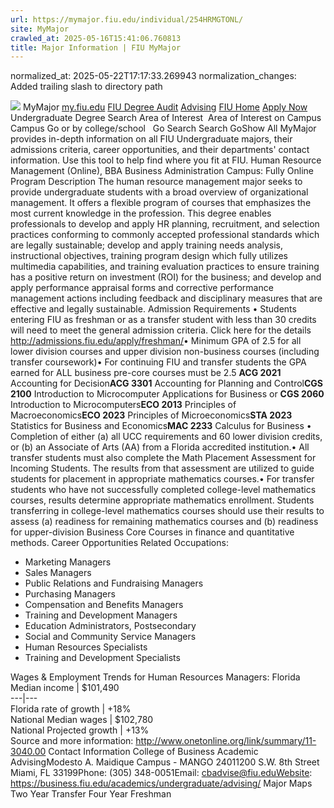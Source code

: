 ```yaml
---
url: https://mymajor.fiu.edu/individual/254HRMGTONL/
site: MyMajor
crawled_at: 2025-05-16T15:41:06.760813
title: Major Information | FIU MyMajor
---
```

normalized_at: 2025-05-22T17:17:33.269943
normalization_changes: Added trailing slash to directory path

![](https://mymajor.fiu.edu/assets/logo-T4VPR2BI.png)
MyMajor
[my.fiu.edu](https://my.fiu.edu/)
[FIU Degree Audit](https://dasa.fiu.edu/all-departments/advising/panther-success-hub/panther-degree-audit/)
[Advising](https://advising.fiu.edu)
[FIU Home](https://www.fiu.edu/)
[Apply Now](https://admissions.fiu.edu/)
Undergraduate Degree Search
Area of Interest
​
Area of Interest
on
Campus
​
Campus
Go
or by college/school
​
​
Go
Search
Search
GoShow All
MyMajor provides in-depth information on all FIU Undergraduate majors, their admissions criteria, career opportunities, and their departments' contact information. Use this tool to help find where you fit at FIU.
Human Resource Management (Online),
BBA
Business Administration
Campus:
Fully Online
Program Description
The human resource management major seeks to provide undergraduate students with a broad overview of organizational management. It offers a flexible program of courses that emphasizes the most current knowledge in the profession. This degree enables professionals to develop and apply HR planning, recruitment, and selection practices conforming to commonly accepted professional standards which are legally sustainable; develop and apply training needs analysis, instructional objectives, training program design which fully utilizes multimedia capabilities, and training evaluation practices to ensure training has a positive return on investment (ROI) for the business; and develop and apply performance appraisal forms and corrective performance management actions including feedback and disciplinary measures that are effective and legally sustainable.
Admission Requirements
• Students entering FIU as freshman or as a transfer student with less than 30 credits will need to meet the general admission criteria. Click here for the details <http://admissions.fiu.edu/apply/freshman/>• Minimum GPA of 2.5 for all lower division courses and upper division non-business courses (including transfer coursework)• For continuing FIU and transfer students the GPA earned for ALL business pre-core courses must be 2.5
**ACG 2021** Accounting for Decision**ACG 3301** Accounting for Planning and Control**CGS 2100** Introduction to Microcomputer Applications for Business or **CGS 2060** Introduction to Microcomputers**ECO 2013** Principles of Macroeconomics**ECO 2023** Principles of Microeconomics**STA 2023** Statistics for Business and Economics**MAC 2233** Calculus for Business
• Completion of either (a) all UCC requirements and 60 lower division credits, or (b) an Associate of Arts (AA) from a Florida accredited institution.• All transfer students must also complete the Math Placement Assessment for Incoming Students. The results from that assessment are utilized to guide students for placement in appropriate mathematics courses.• For transfer students who have not successfully completed college-level mathematics courses, results determine appropriate mathematics enrollment. Students transferring in college-level mathematics courses should use their results to assess (a) readiness for remaining mathematics courses and (b) readiness for upper-division Business Core Courses in finance and quantitative methods.
Career Opportunities
Related Occupations:
  * Marketing Managers
  * Sales Managers
  * Public Relations and Fundraising Managers
  * Purchasing Managers
  * Compensation and Benefits Managers
  * Training and Development Managers
  * Education Administrators, Postsecondary
  * Social and Community Service Managers
  * Human Resources Specialists
  * Training and Development Specialists


Wages & Employment Trends for Human Resources Managers:
Florida Median income | $101,490  
---|---  
Florida rate of growth | +18%  
National Median wages | $102,780  
National Projected growth | +13%  
Source and more information: <http://www.onetonline.org/link/summary/11-3040.00>
Contact Information
College of Business Academic AdvisingModesto A. Maidique Campus - MANGO 24011200 S.W. 8th Street Miami, FL 33199Phone: (305) 348-0051Email: cbadvise@fiu.eduWebsite: <https://business.fiu.edu/academics/undergraduate/advising/>
Major Maps
Two Year Transfer
Four Year Freshman
